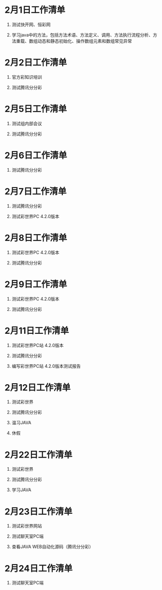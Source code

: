 # 2月1日工作清单

1. 测试快开网、恒彩网

2. 学习java中的方法，包括方法术语、方法定义、调用、方法执行流程分析、方法重载、数组动态和静态初始化、操作数组元素和数组常见异常

# 2月2日工作清单

1. 官方彩知识培训

2. 测试腾讯分分彩

# 2月5日工作清单

1. 测试组内部会议

2. 测试腾讯分分彩

# 2月6日工作清单

1. 测试腾讯分分彩

# 2月7日工作清单

1. 测试腾讯分分彩

2. 测试彩世界PC 4.2.0版本

# 2月8日工作清单

1. 测试彩世界PC 4.2.0版本

2. 测试腾讯分分彩

# 2月9日工作清单

1. 测试彩世界PC 4.2.0版本

2. 测试腾讯分分彩

# 2月11日工作清单

1. 测试彩世界PC站 4.2.0版本

2. 测试腾讯分分彩

3. 编写彩世界PC站 4.2.0版本测试报告

# 2月12日工作清单

1. 测试彩世界

2. 测试腾讯分分彩

3. 温习JAVA

4. 休假

# 2月22日工作清单

1. 测试彩世界

2. 测试腾讯分分彩

3. 学习JAVA

# 2月23日工作清单

1. 测试彩世界网站

2. 测试聊天室PC端

3. 查看JAVA WEB自动化源码（腾讯分分彩）

# 2月24日工作清单

1. 测试聊天室PC端